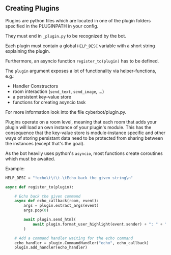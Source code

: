 **Creating Plugins**
----------------

Plugins are python files which are located in one of the plugin folders specified in the PLUGINPATH in your config.

They must end in `_plugin.py` to be recognized by the bot.

Each plugin must contain a global `HELP_DESC` variable with a short string
explaining the plugin.

Furthermore, an asyncio function `register_to(plugin)` has to be defined.


The `plugin` argument exposes a lot of functionality via helper-functions, e.g.:

- Handler Constructors
- room interaction (`send_text`, `send_image`, ...)
- a persistent key-value store
- functions for creating asyncio task


For more information look into the file cyberbot/plugin.py.

Plugins operate on a room level, meaning that each room that adds your plugin
will load an own instance of your plugin's module.
This has the consequence that the key-value store is module-instance specific
and other ways of storing persistant data need to be protected from sharing between
the instances (except that's the goal).

As the bot heavily uses python's `asyncio`, most functions create coroutines which
must be awaited.

Example:
```python
HELP_DESC = "!echo\t\t\t-\tEcho back the given string\n"

async def register_to(plugin):

    # Echo back the given command
    async def echo_callback(room, event):
        args = plugin.extract_args(event)
        args.pop(0)

        await plugin.send_html(
            await plugin.format_user_highlight(event.sender) + ": " + " ".join(args)
        )

    # Add a command handler waiting for the echo command
    echo_handler = plugin.CommandHandler("echo", echo_callback)
    plugin.add_handler(echo_handler)
```
